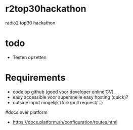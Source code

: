 # r2top30hackathon
radio2 top30 hackathon

# todo 
- Testen opzetten

# Requirements
- code op github (goed voor developer online CV)
- easy accessible voor supersnelle easy hosting (quick)?
- outside input mogelijk (fork/pull request/...)


#docs over platform
- https://docs.platform.sh/configuration/routes.html
